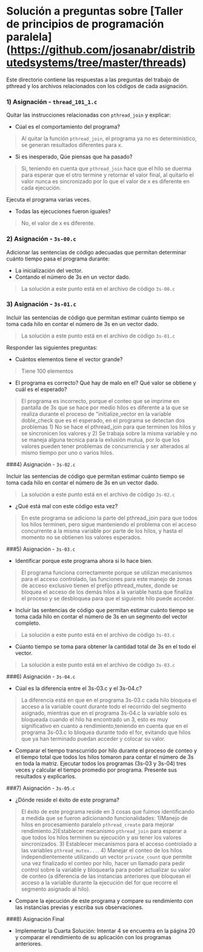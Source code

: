 # Solución a preguntas sobre [Taller de principios de programación paralela] (https://github.com/josanabr/distributedsystems/tree/master/threads)
Este directorio contiene las respuestas a las preguntas del trabajo de pthread y los archivos relacionados con los códigos de cada asignación.

### 1) Asignación - `thread_101_1.c`

Quitar las instrucciones relacionadas con `pthread_join` y explicar:

- Cúal es el comportamiento del programa?

>Al quitar la función `pthread_join`, el programa ya no es determinístico, se generan resultados diferentes para x.

- Si es inesperado, Qúe piensas que ha pasado?
 
>Si, teniendo en cuenta que `pthread_join` hace que el hilo se duerma para esperar que el otro termine y retornar el valor final, al quitarlo el valor nunca es sincronizado por lo que el valor de x es diferente en cada ejecución.

Ejecuta el programa varias veces.

- Todas las ejecuciones fueron iguales?
 
>No, el valor de x es diferente.

### 2) Asignación - `3s-00.c`

Adicionar las sentencias de código adecuadas que permitan determinar cuánto tiempo pasa el programa durante:

- La inicialización del vector.
- Contando el número de 3s en un vector dado.

>La solución a este punto está en el archivo de código `3s-00.c`

### 3) Asignación - `3s-01.c`

Incluir las sentencias de código que permitan estimar cuánto tiempo se toma cada hilo en contar el número de 3s en un vector dado.

>La solución a este punto está en el archivo de código `3s-01.c`

Responder las siguientes preguntas:

- Cuántos elementos tiene el vector grande?

>Tiene 100 elementos

- El programa es correcto? Qué hay de malo en el? Qué valor se obtiene y cuál es el esperado?

>El programa es incorrecto, porque el conteo que se imprime en pantalla de 3s que se hace por medio hilos es diferente a la que se realiza durante el proceso de "initialize_vector en la variable doble_check que es el esperado,  en el programa se detectan dos problemas 1) No se hace el pthread_join para que terminen los hilos y se sincronicen los valores  y 2) Se trabaja sobre la misma variable y no se maneja alguna tecnica para la exlusión mutua, por lo que los valores pueden tener problemas de concurrencia y ser alterados al mismo tiempo por uno o varios hilos.

###4) Asignación - `3s-02.c`

Incluir las sentencias de código que permitan estimar cuánto tiempo se toma cada hilo en contar el número de 3s en un vector dado.

>La solución a este punto está en el archivo de código `3s-02.c`

- ¿Qué está mal con este código esta vez?

>En este programa se adiciono la parte del pthread_join para que todos los hilos terminen, pero sigue manteniendo el problema con el acceso concurrente a la misma variable por parte de los hilos, y hasta el momento no se obtienen los valores esperados.

###5) Asignación - `3s-03.c`

- Identificar porque este programa ahora si lo hace bien.
 
>El programa funciona correctamente porque se utilizan mecanismos para el acceso controlado, las funciones para este manejo de zonas de acceso exclusivo tienen el prefijo pthread_mutex, donde se bloquea el acceso de los demás hilos a la variable hasta que finaliza el proceso y se desbloquea para que el siguiente hilo puede acceder.

- Incluir las sentencias de código que permitan estimar cuánto tiempo se toma cada hilo en contar el número de 3s en un segmento del vector completo.

>La solución a este punto está en el archivo de código `3s-03.c`

- Cúanto tiempo se toma para obtener la cantidad total de 3s en el todo el vector.

>La solución a este punto está en el archivo de código `3s-03.c`

###6) Asignación - `3s-04.c`

- Cúal es la diferencia entre el 3s-03.c y el 3s-04.c?

>La diferencia está en que en el programa 3s-03.c cada hilo bloquea el acceso a la variable count durante todo el recorrido del segmento asignado, mientras que en el programa 3s-04.c la variable solo es bloqueada cuando el hilo ha encontrado un 3, esto es muy significativo en cuanto a rendimiento,teniendo en cuenta que en el programa  3s-03.c lo bloquea durante todo el for, evitando que hilos que ya han terminado puedan acceder y colocar su valor.

- Comparar el tiempo transcurrido por hilo durante el proceso de conteo y el tiempo total que todos los hilos tomaron para contar el número de 3s en toda la matriz. Ejecutar todos los programas (3s-03 y 3s-04) tres veces y calcular el tiempo promedio por programa. Presente sus resultados y explicarlos.
 
>

###7) Asignación - `3s-05.c`

- ¿Dónde reside el éxito de este programa?
 
> El éxito de este programa reside en 3 cosas que fuimos identificando a medida que se fueron adicionando funcionalidades: 1)Manejo de hilos en procesamiento paralelo `pthread_create` para mejorar rendimiento.2)Establecer mecanismo `pthread_join` para esperar a que todos los hilos terminen su ejecución y asi tener los valores sincronizados. 3) Establecer mecanismos para el acceso controlado a las variables `pthread_mutex...`. 4) Manejar el conteo de los hilos independientemente utilizando un vector `private_count` que permite una vez finalizado el conteo por hilo, hacer un llamado para pedir control sobre la variable y bloquearla para poder actualizar su valor de conteo (a diferencia de las instancias anteriores que bloquean el acceso a la variable durante la ejecución del for que recorre el segmento asignado al hilo). 

- Compare la ejecución de este programa y compare su rendimiento con las instancias previas y escriba sus observaciones.

>

###8) Asignación Final 

- Implementar la Cuarta Solución: Intentar 4 se encuentra en la página 20 y comparar el rendimiento de su aplicación con los programas anteriores.

